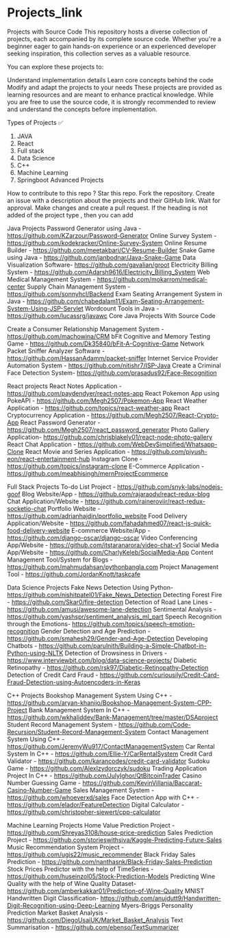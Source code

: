 # Projects_link
Projects with Source Code
This repository hosts a diverse collection of projects, each accompanied by its complete source code. Whether you're a beginner eager to gain hands-on experience or an experienced developer seeking inspiration, this collection serves as a valuable resource.

You can explore these projects to:

Understand implementation details
Learn core concepts behind the code
Modify and adapt the projects to your needs
These projects are provided as learning resources and are meant to enhance practical knowledge. While you are free to use the source code, it is strongly recommended to review and understand the concepts before implementation.

Types of Projects ✅
1. JAVA
2. React
3. Full stack
4. Data Science
5. C++
6. Machine Learning
7. Springboot Advanced Projects

How to contribute to this repo ?
Star this repo.
Fork the repository.
Create an issue with a description about the projects and their GitHub link.
Wait for approval.
Make changes and create a pull request.
If the heading is not added of the project type , then you can add

Java Projects
Password Generator using Java - https://github.com/KZarzour/Password-Generator
Online Survey System - https://github.com/kodekracker/Online-Survey-System
Online Resume Builder - https://github.com/meetakbari/CV-Resume-Builder
Snake Game using Java - https://github.com/janbodnar/Java-Snake-Game
Data Visualization Software- https://github.com/gavalian/groot
Electricity Billing System - https://github.com/Adarsh9616/Electricity_Billing_System
Web Medical Management System - https://github.com/mokarrom/medical-center
Supply Chain Management System - https://github.com/sonnyhcl/Backend
Exam Seating Arrangement System in Java - https://github.com/chabedalam11/Exam-Seating-Arrangement-System-Using-JSP-Servlet
Wordcount Tools in Java - https://github.com/lucassrg/javawc
Core Java Projects With Source Code

Create a Consumer Relationship Management System - https://github.com/machowina/CRM
bFit Cognitive and Memory Testing Game - https://github.com/Dk35840/bFit-A-Cognitive-Game
Network Packet Sniffer Analyzer Software - https://github.com/HassanAdamm/packet-sniffer
Internet Service Provider Automation System - https://github.com/nitishr7/ISP-Java
Create a Criminal Face Detection System- https://github.com/prasadus92/Face-Recognition

React projects
React Notes Application - https://github.com/paydendyer/react-notes-app
React Pokemon App using PokeAPI - https://github.com/Megh2507/Pokemon-App
React Weather Application - https://github.com/topics/react-weather-app
React Cryptocurrency Application - https://github.com/Megh2507/React-Crypto-App
React Password Generator - https://github.com/Megh2507/react_password_generator
Photo Gallery Application- https://github.com/chrisblakely01/react-node-photo-gallery
React Chat Application - https://github.com/WebDevSimplified/Whatsapp-Clone
React Movie and Series Application - https://github.com/piyush-eon/react-entertainment-hub
Instagram Clone - https://github.com/topics/instagram-clone
E-Commerce Application - https://github.com/meabhisingh/mernProjectEcommerce

Full Stack Projects
To-do List Project - https://github.com/snyk-labs/nodejs-goof
Blog Website/App - https://github.com/rajaraodv/react-redux-blog
Chat Application/Website - https://github.com/raineroviir/react-redux-socketio-chat
Portfolio Website - https://github.com/adrianhajdin/portfolio_website
Food Delivery Application/Website - https://github.com/fahadahmed07/react-js-quick-food-delivery-website
E-commerce Website/App - https://github.com/django-oscar/django-oscar
Video Conferencing App/Website - https://github.com/itstaranarora/video-chat-v1
Social Media App/Website - https://github.com/CharlyKeleb/SocialMedia-App
Content Management Tool/System for Blogs - https://github.com/mahmudahsan/pythonbangla.com
Project Management Tool - https://github.com/JordanKnott/taskcafe

Data Science Projects
Fake News Detection Using Python- https://github.com/nishitpatel01/Fake_News_Detection
Detecting Forest Fire - https://github.com/Skar0/fire-detection
Detection of Road Lane Lines - https://github.com/amusi/awesome-lane-detection
Sentimental Analysis - https://github.com/yashspr/sentiment_analysis_ml_part
Speech Recognition through the Emotions- https://github.com/topics/speech-emotion-recognition
Gender Detection and Age Prediction - https://github.com/smahesh29/Gender-and-Age-Detection
Developing Chatbots - https://github.com/parulnith/Building-a-Simple-Chatbot-in-Python-using-NLTK
Detection of Drowsiness in Drivers - https://www.interviewbit.com/blog/data-science-projects/
Diabetic Retinopathy - https://github.com/rsk97/Diabetic-Retinopathy-Detection
Detection of Credit Card Fraud - https://github.com/curiousily/Credit-Card-Fraud-Detection-using-Autoencoders-in-Keras

C++ Projects
Bookshop Management System Using C++ - https://github.com/aryan-khanijo/Bookshop-Management-System-CPP-Project
Bank Management System In C++ - https://github.com/wkhaliddev/Bank-Management/tree/master/DSAproject
Student Record Management System - https://github.com/Code-Recursion/Student-Record-Management-System
Contact Management System Using C++ - https://github.com/JeremyWu917/ContactManagementSystem
Car Rental System In C++ - https://github.com/Ellie-Y/CarRentalSystem
Credit Card Validator - https://github.com/karancodes/credit-card-validator
Sudoku Game - https://github.com/AlexIzydorczyk/sudoku
Trading Application Project In C++ - https://github.com/JulyIghor/QtBitcoinTrader
Casino Number Guessing Game - https://github.com/KevinVillania/Baccarat-Casino-Number-Game
Sales Management System - https://github.com/whoeverxd/sales
Face Detection App with C++ - https://github.com/elador/FeatureDetection
Digital Calculator - https://github.com/christopher-siewert/cpp-calculator

Machine Learning Projects
Home Value Prediction Project - https://github.com/Shreyas3108/house-price-prediction
Sales Prediction Project - https://github.com/storieswithsiva/Kaggle-Predicting-Future-Sales
Music Recommendation System Project - https://github.com/ugis22/music_recommender
Black Friday Sales Prediction - https://github.com/nanthasnk/Black-Friday-Sales-Prediction
Stock Prices Predictor with the help of TimeSeries - https://github.com/huseinzol05/Stock-Prediction-Models
Predicting Wine Quality with the help of Wine Quality Dataset- https://github.com/amberkakkar01/Prediction-of-Wine-Quality
MNIST Handwritten Digit Classification- https://github.com/anujdutt9/Handwritten-Digit-Recognition-using-Deep-Learning
Myers-Briggs Personality Prediction
Market Basket Analysis - https://github.com/DiegoUsaiUK/Market_Basket_Analysis
Text Summarisation - https://github.com/ebenso/TextSummarizer
